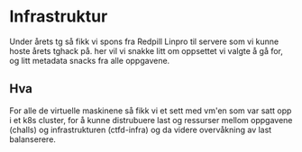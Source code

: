 # Infrastruktur
Under årets tg så fikk vi spons fra Redpill Linpro til servere som vi kunne hoste årets tghack på.
her vil vi snakke litt om oppsettet vi valgte å gå for, og litt metadata snacks fra alle oppgavene.


## Hva
For alle de virtuelle maskinene så fikk vi et sett med vm'en som var satt opp i et k8s cluster, for å kunne distrubuere last og
ressurser mellom oppgavene (challs) og infrastrukturen (ctfd-infra) og da videre overvåkning av last balanserere.


